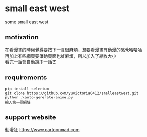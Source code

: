 # small east west
some small east west

## motivation
在看漫畫的時候覺得要按下一頁很麻煩，想要看漫畫有動漫的感覺哈哈哈  
再加上有些網頁要滾動頁面也好麻煩，所以加入了縮放大小  
看完一話會自動跳下一話ㄛ  

## requirements 

    pip install selenium  
    git clone https://github.com/yuvictoria0412/smalleastwest.git  
    python .\auto-generate-anime.py  
    輸入第一頁網址


## support website
動漫狂 https://www.cartoonmad.com
